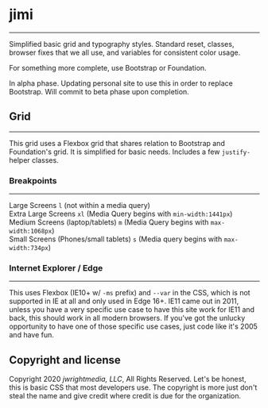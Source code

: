 # jimi
---

Simplified basic grid and typography styles. Standard reset, classes, browser fixes that we all use, and variables for consistent color usage. 

For something more complete, use Bootstrap or Foundation.

In alpha phase. Updating personal site to use this in order to replace Bootstrap. Will commit to beta phase upon completion.

## Grid
---

This grid uses a Flexbox grid that shares relation to Bootstrap and Foundation's grid. It is simplified for basic needs. Includes a few `justify-` helper classes.

### Breakpoints
---
Large Screens `l` (not within a media query)  
Extra Large Screens `xl` (Media Query begins with `min-width:1441px`)  
Medium Screens (laptop/tablets) `m` (Media Query begins with `max-width:1068px`)  
Small Screens (Phones/small tablets) `s` (Media query begins with `max-width:734px`)

### Internet Explorer / Edge
---
This uses Flexbox (IE10+ w/ `-ms` prefix) and `--var` in the CSS, which is not supported in IE at all and only used in Edge 16+. IE11 came out in 2011, unless you have a very specific use case to have this site work for IE11 and back, this should work in all modern browsers. If you've got the unlucky opportunity to have one of those specific use cases, just code like it's 2005 and have fun.  

## Copyright and license

Copyright 2020 *jwrightmedia, LLC*, All Rights Reserved. 
Let's be honest, this is basic CSS that most developers use. The copyright is more just don't steal the name and give credit where credit is due for the organization. 